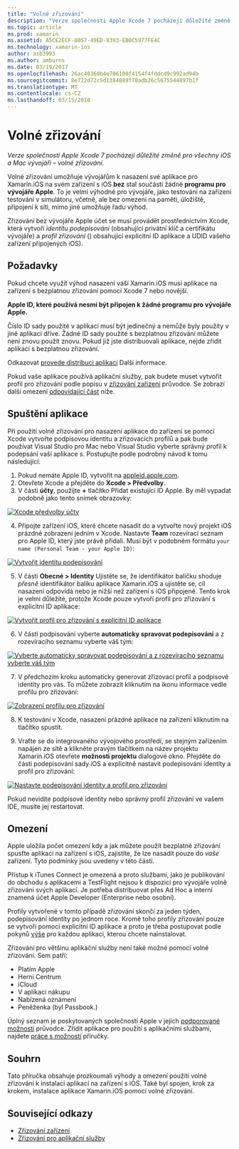 ```yaml
---
title: "Volné zřizování"
description: "Verze společnosti Apple Xcode 7 pocházejí důležité změně pro všechny iOS a Mac vývojáři – volné zřizování."
ms.topic: article
ms.prod: xamarin
ms.assetid: A5CE2ECF-8057-49ED-8393-EB0C5977FE4C
ms.technology: xamarin-ios
author: asb3993
ms.author: amburns
ms.date: 03/19/2017
ms.openlocfilehash: 26ac40360b4e706180f4154f4fddcd9c992ad94b
ms.sourcegitcommit: 8e722d72c5d1384889f70adb26c5675544897b1f
ms.translationtype: MT
ms.contentlocale: cs-CZ
ms.lasthandoff: 03/15/2018
---
```

# <a name="free-provisioning"></a>Volné zřizování

_Verze společnosti Apple Xcode 7 pocházejí důležité změně pro všechny iOS a Mac vývojáři – volné zřizování._

Volné zřizování umožňuje vývojářům k nasazení své aplikace pro Xamarin.iOS na svém zařízení s iOS **bez** stal součástí žádné **programu pro vývojáře Apple**. To je velmi výhodné pro vývojáře, jako testování na zařízení testování v simulátoru, včetně, ale bez omezení na paměti, úložiště, připojení k síti, mimo jiné umožňuje řadu výhod.

Zřizování bez vývojáře Apple účet se musí provádět prostřednictvím Xcode, která vytvoří *identitu podepisování* (obsahující privátní klíč a certifikátu vývojáře) a *profil zřizování* () obsahující explicitní ID aplikace a UDID vašeho zařízení připojených iOS).

## <a name="requirements"></a>Požadavky

Pokud chcete využít výhod nasazení vaší Xamarin.iOS musí aplikace na zařízení s bezplatnou zřizování pomocí Xcode 7 nebo novější.

**Apple ID, které používá nesmí být připojen k žádné programu pro vývojáře Apple.**

Číslo ID sady použité v aplikaci musí být jedinečný a nemůže byly použity v jiné aplikaci dříve. Žádné ID sady použité s bezplatnou zřizování můžete není znovu použít znovu. Pokud již jste distribuovali aplikace, nejde zřídit aplikaci s bezplatnou zřizování. 

Odkazovat [provede distribuci aplikací](~/ios/deploy-test/app-distribution/index.md) Další informace.

Pokud vaše aplikace používá aplikační služby, pak budete muset vytvořit profil pro zřizování podle popisu v [zřizování zařízení](~/ios/get-started/installation/device-provisioning/index.md#appservices) průvodce. Se zobrazí další omezení [odpovídající část](#limitations) níže.


## <a name="a-namelaunching--launching-your-app"></a><a name="launching" /> Spuštění aplikace

Při použití volné zřizování pro nasazení aplikace do zařízení se pomocí Xcode vytvořte podpisovou identitu a zřizovacích profilů a pak bude používat Visual Studio pro Mac nebo Visual Studio vyberte správný profil k podepsání vaší aplikace s. Postupujte podle podrobný návod k tomu následující:

1. Pokud nemáte Apple ID, vytvořit na [appleid.apple.com](https://appleid.apple.com/account).
2. Otevřete Xcode a přejděte do **Xcode > Předvolby**.
3. V části **účty**, použijte  **+**  tlačítko Přidat existující ID Apple. By měl vypadat podobně jako tento snímek obrazovky:

  [![](free-provisioning-images/launchapp1.png "Xcode předvolby účty")](free-provisioning-images/launchapp1.png#lightbox)

4. Připojte zařízení iOS, které chcete nasadit do a vytvořte nový projekt iOS prázdné zobrazení jedním v Xcode. Nastavte **Team** rozevírací seznam pro Apple ID, který jste právě přidali. Musí být v podobném formátu `your name (Personal Team - your Apple ID)`:

  [![](free-provisioning-images/launchapp2.png "Vytvořit identitu podepisování")](free-provisioning-images/launchapp2.png#lightbox)

5. V části **Obecné > Identity** Ujistěte se, že identifikátor balíčku shoduje _přesně_ identifikátor balíku aplikace Xamarin.iOS a ujistěte se, cíl nasazení odpovídá nebo je nižší než zařízení s iOS připojené. Tento krok je velmi důležité, protože Xcode pouze vytvoří profil pro zřizování s explicitní ID aplikace:

  [![](free-provisioning-images/launchapp5.png "Vytvořit profil pro zřizování s explicitní ID aplikace")](free-provisioning-images/launchapp5.png#lightbox)

6. V části podpisování vyberte **automaticky spravovat podepisování** a z rozevíracího seznamu vyberte váš tým:

  [![](free-provisioning-images/launchapp6.png "Vyberte automaticky spravovat podepisování a z rozevíracího seznamu vyberte váš tým")](free-provisioning-images/launchapp6.png#lightbox)

7. V předchozím kroku automaticky generovat zřizovací profil a podpisové identity pro vás. To můžete zobrazit kliknutím na ikonu informace vedle profilu pro zřizování:

  [![](free-provisioning-images/launchapp7.png "Zobrazení profilu pro zřizování")](free-provisioning-images/launchapp7.png#lightbox)

8. K testování v Xcode, nasazení prázdné aplikace na zařízení kliknutím na tlačítko spustit.

9. Vraťte se do integrovaného vývojového prostředí, se stejným zařízením napájen ze sítě a klikněte pravým tlačítkem na název projektu Xamarin.iOS otevřete **možnosti projektu** dialogové okno. Přejděte do části podepisování sady iOS a explicitně nastavit podepisování identity a profil pro zřizování:

  [![](free-provisioning-images/launchapp8.png "Nastavte podepisování identity a profil pro zřizování")](free-provisioning-images/launchapp8.png#lightbox)

Pokud nevidíte podpisové identity nebo správný profil zřizování ve vašem IDE, musíte jej restartovat.


## <a name="a-namelimitations-limitations"></a><a name="limitations" />Omezení

Apple uložila počet omezení kdy a jak můžete použít bezplatné zřizování spusťte aplikaci na zařízení s iOS, zajistíte, že lze nasadit pouze do *vaše* zařízení. Tyto podmínky jsou uvedeny v této části.

Přístup k iTunes Connect je omezená a proto službami, jako je publikování do obchodu s aplikacemi a TestFlight nejsou k dispozici pro vývojáře volně zřizování svých aplikací. Je potřeba distribuovat přes Ad Hoc a interní znamená účet Apple Developer (Enterprise nebo osobní).

Profily vytvořené v tomto případě zřizování skončí za jeden týden, podepisování identity po jednom roce. Kromě toho profily zřizování pouze se vytvoří pomocí explicitní ID aplikace a proto je třeba postupovat podle pokynů [výše](#launching) pro každou aplikaci, kterou chcete nainstalovat.

Zřizování pro většinu aplikační služby není také možné pomocí volné zřizování. Sem patří:

- Platím Apple
- Herní Centrum
- iCloud
- V aplikaci nákupu
- Nabízená oznámení
- Peněženka (byl Passbook.)

Úplný seznam je poskytovaných společností Apple v jejich [podporované možnosti](https://developer.apple.com/library/prerelease/ios/documentation/IDEs/Conceptual/AppDistributionGuide/SupportedCapabilities/SupportedCapabilities.html#//apple_ref/doc/uid/TP40012582-CH38-SW1) průvodce. Zřídit aplikace pro použití s aplikačními službami, najdete [práce s možností](~/ios/deploy-test/provisioning/capabilities/index.md) příručky.


## <a name="summary"></a>Souhrn

Tato příručka obsahuje prozkoumali výhody a omezení použití volné zřizování k instalaci aplikací na zařízení s iOS. Také byl spojen, krok za krokem, instalace aplikace Xamarin.iOS pomocí volné zřizování.

## <a name="related-links"></a>Související odkazy

- [Zřizování zařízení](~/ios/get-started/installation/device-provisioning/index.md)
- [Zřizování pro aplikační služby](~/ios/get-started/installation/device-provisioning/index.md#appservices)
